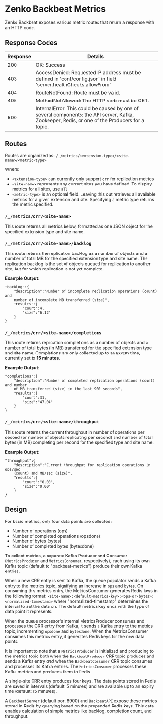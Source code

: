 # Zenko Backbeat Metrics

Zenko Backbeat exposes various metric routes that return a response with an
HTTP code.

## Response Codes

|Response | Details     |
|---------|------------ |
|200      | OK: Success |
|403      | AccessDenied: Requested IP address must be defined in 'conf/config.json' in field 'server.healthChecks.allowFrom' |
|404      | RouteNotFound: Route must be valid. |
|405      | MethodNotAllowed: The HTTP verb must be GET. |
|500      | InternalError: This could be caused by one of several components: the API server, Kafka, Zookeeper, Redis, or one of the Producers for a topic. |

## Routes

Routes are organized as:
`/_/metrics/<extension-type>/<site-name>/<metric-type>`

Where:

- `<extension-type>` can currently only support `crr` for replication metrics
- `<site-name>` represents any current sites you have defined. To display metrics
   for all sites, use `all`
- `<metric-type>` is an optional field. Leaving this out retrieves all available
  metrics for a given extension and site. Specifying a metric type returns the
  metric specified.

### `/_/metrics/crr/<site-name>`

This route returns all metrics below, formatted as one JSON object for the
specified extension type and site name.

### `/_/metrics/crr/<site-name>/backlog`

This route returns the replication backlog as a number of objects and a number
of total MB for the specified extension type and site name. The replication
backlog is the set of objects queued for replication to another site, but for which
replication is not yet complete.

**Example Output**:

```
"backlog":{
    "description":"Number of incomplete replication operations (count) and
    number of incomplete MB transferred (size)",
    "results":{
        "count":4,
        "size":"6.12"
    }
}
```

### `/_/metrics/crr/<site-name>/completions`

This route returns replication completions as a number of objects and a number
of total bytes (in MB) transferred for the specified extension type and site
name. Completions are only collected up to an `EXPIRY` time, currently set to
**15 minutes**.

**Example Output**:

```
"completions":{
    "description":"Number of completed replication operations (count) and number
    of MB transferred (size) in the last 900 seconds",
    "results":{
        "count":31,
        "size":"47.04"
    }
}
```

### `/_/metrics/crr/<site-name>/throughput`

This route returns the current throughput in number of operations per second
(or number of objects replicating per second) and number of total bytes (in MB)
completing per second for the specified type and site name.

**Example Output**:

```
"throughput":{
    "description":"Current throughput for replication operations in ops/sec
    (count) and MB/sec (size)",
    "results":{
        "count":"0.00",
        "size":"0.00"
    }
}
```

## Design

For basic metrics, only four data points are collected:

- Number of operations (ops)
- Number of completed operations (opsdone)
- Number of bytes (bytes)
- Number of completed bytes (bytesdone)

To collect metrics, a separate Kafka Producer and Consumer (`MetricsProducer`
and `MetricsConsumer`, respectively), each using its own Kafka topic
(default to "backbeat-metrics") produce their own Kafka entries.

When a new CRR entry is sent to Kafka, the queue populator sends a Kafka
entry to the metrics topic, signifying an increase in `ops` and `bytes`. On
consuming this metrics entry, the MetricsConsumer generates Redis keys in
the following format:
`<site-name>:<default-metrics-key>:<ops-or-bytes>:<normalized-timestamp>`
where "normalized-timestamp" determines the interval to set the data on.
The default metrics key ends with the type of data point it represents.

When the queue processor's internal MetricsProducer consumes and processes
the CRR entry from Kafka, it sends a Kafka entry to the metrics topic,
incrementing `opsdone` and `bytesdone`. When the MetricsConsumer consumes
this metrics entry, it generates Redis keys for the new data points.

It is important to note that a `MetricsProducer` is initialized and producing
to the metrics topic both when the `BackbeatProducer` CRR topic produces and
sends a Kafka entry *and* when the `BackbeatConsumer` CRR topic consumes and
processes its Kafka entries. The `MetricsConsumer` processes these
Kafka metrics and produces them to Redis.

A single-site CRR entry produces four keys. The data points stored
in Redis are saved in intervals (default: 5 minutes) and are available up to
an expiry time (default: 15 minutes).

A `BackbeatServer` (default port 8900) and `BackbeatAPI` expose these metrics
stored in Redis by querying based on the prepended Redis keys. This data
enables calculation of simple metrics like backlog, completion count,
and throughput.
